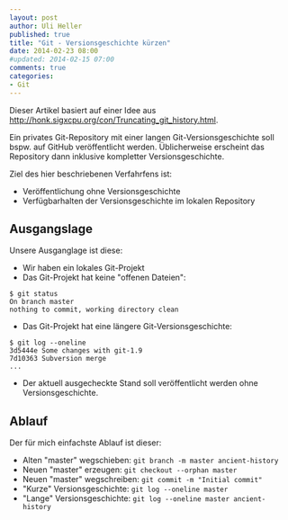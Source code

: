 ```yaml
---
layout: post
author: Uli Heller
published: true
title: "Git - Versionsgeschichte kürzen"
date: 2014-02-23 08:00
#updated: 2014-02-15 07:00
comments: true
categories: 
- Git
---
```


Dieser Artikel basiert auf einer Idee aus
<http://honk.sigxcpu.org/con/Truncating_git_history.html>.

Ein privates Git-Repository mit einer langen Git-Versionsgeschichte
soll bspw. auf GitHub veröffentlicht werden. Üblicherweise erscheint
das Repository dann inklusive kompletter Versionsgeschichte.

Ziel des hier beschriebenen Verfahrfens ist:

* Veröffentlichung ohne Versionsgeschichte
* Verfügbarhalten der Versionsgeschichte im lokalen Repository

<!-- more -->

Ausgangslage
------------

Unsere Ausganglage ist diese:

* Wir haben ein lokales Git-Projekt
* Das Git-Projekt hat keine "offenen Dateien":

```
$ git status
On branch master
nothing to commit, working directory clean
```

* Das Git-Projekt hat eine längere Git-Versionsgeschichte:

```
$ git log --oneline
3d5444e Some changes with git-1.9
7d10363 Subversion merge
...
```

* Der aktuell ausgecheckte Stand soll veröffentlicht werden ohne
  Versionsgeschichte.

Ablauf
------

Der für mich einfachste Ablauf ist dieser:

* Alten "master" wegschieben: `git branch -m master ancient-history`
* Neuen "master" erzeugen: `git checkout --orphan master`
* Neuen "master" wegschreiben: `git commit -m "Initial commit"`
* "Kurze" Versionsgeschichte: `git log --oneline master`
* "Lange" Versionsgeschichte: `git log --oneline master ancient-history`
